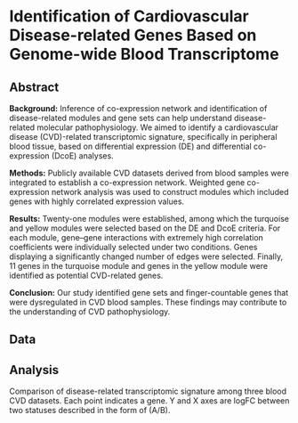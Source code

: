 # Identification of Cardiovascular Disease-related Genes Based on Genome-wide Blood Transcriptome

## Abstract
**Background:** Inference of co-expression network and identification of disease-related modules and gene sets can help understand disease-related molecular pathophysiology. We aimed to identify a cardiovascular disease (CVD)-related transcriptomic signature, specifically in peripheral blood tissue, based on differential expression (DE) and differential co-expression (DcoE) analyses.

**Methods:** Publicly available CVD datasets derived from blood samples were integrated to establish a co-expression network. Weighted gene co-expression network analysis was used to construct modules which included genes with highly correlated expression values.

**Results:** Twenty-one modules were established, among which the turquoise and yellow modules were selected based on the DE and DcoE criteria. For each module, gene–gene interactions with extremely high correlation coefficients were individually selected under two conditions. Genes displaying a significantly changed number of edges were selected. Finally, 11 genes in the turquoise module and genes in the yellow module were identified as potential CVD-related genes.

**Conclusion:** Our study identified gene sets and finger-countable genes that were dysregulated in CVD blood samples. These findings may contribute to the understanding of CVD pathophysiology.

## Data



## Analysis
Comparison of disease-related transcriptomic signature among three blood CVD datasets. Each point indicates a gene. Y and X axes are logFC between two statuses described in the form of (A/B).

